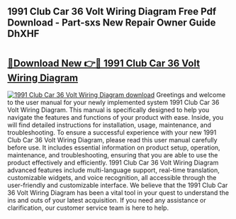 ## 1991 Club Car 36 Volt Wiring Diagram Free Pdf Download - Part-sxs New Repair Owner Guide DhXHF

# <h2><a href="http://dfpwuks.blite.top/?on=1991+Club+Car+36+Volt+Wiring+Diagram">🔗Download New 👉🔴 1991 Club Car 36 Volt Wiring Diagram</a></h2>

[![1991 Club Car 36 Volt Wiring Diagram download](https://i.imgur.com/lujVjoI.png)](http://dfpwuks.blite.top/?on=1991+Club+Car+36+Volt+Wiring+Diagram)
Greetings and welcome to the user manual for your newly implemented system 1991 Club Car 36 Volt Wiring Diagram. This manual is specifically designed to help you navigate the features and functions of your product with ease. Inside, you will find detailed instructions for installation, usage, maintenance, and troubleshooting. To ensure a successful experience with your new 1991 Club Car 36 Volt Wiring Diagram, please read this user manual carefully before use. It includes essential information on product setup, operation, maintenance, and troubleshooting, ensuring that you are able to use the product effectively and efficiently. 1991 Club Car 36 Volt Wiring Diagram advanced features include multi-language support, real-time translation, customizable widgets, and voice recognition, all accessible through the user-friendly and customizable interface. We believe that the 1991 Club Car 36 Volt Wiring Diagram has been a vital tool in your quest to understand the ins and outs of your latest acquisition. If you need any assistance or clarification, our customer service team is here to help.
